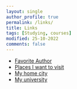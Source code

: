 ```yaml
---
layout: single
author_profile: true
permalink: /links/
title: Links
tags: [Studying, courses]
modified: 25-10-2022
comments: false
---
```



* [Favorite Author](https://fa.wikipedia.org/wiki/%D8%A2%DA%AF%D8%A7%D8%AA%D8%A7_%DA%A9%D8%B1%DB%8C%D8%B3%D8%AA%DB%8C)
* [Places I want to visit](https://fa.wikipedia.org/wiki/%DA%A9%D9%88%D9%84%D9%88%D8%B3%D8%A6%D9%88%D9%85)
* [My home city](https://www.chargoshe.ir/fa/iran/city/545)
* [My university](http://www.iust.ac.ir)
